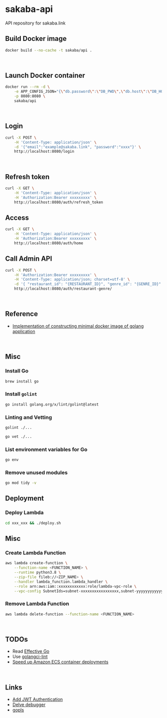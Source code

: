 # sakaba-api
API repository for sakaba.link

## Build Docker image
```sh
docker build --no-cache -t sakaba/api .
```

&nbsp;

## Launch Docker container
```sh
docker run --rm -d \
    -e APP_CONFIG_JSON="{\"db.password\":\"DB_PWD\",\"db.host\":\"DB_HOST\",\"db.name\":\"DB_NAME\",\"db.user\":\"DB_USER\"}" \
    -p 8080:8080 \
    sakaba/api
```

&nbsp;

## Login
```sh
curl -X POST \
    -H 'Content-Type: application/json' \
    -d '{"email":"example@sakaba.link", "password":"xxxx"}' \
    http://localhost:8080/login
```

&nbsp;

## Refresh token
```sh
curl -X GET \
    -H 'Content-Type: application/json' \
    -H 'Authorization:Bearer xxxxxxxxx' \
    http://localhost:8080/auth/refresh_token
```

## Access
```sh
curl -X GET \
    -H 'Content-Type: application/json' \
    -H 'Authorization:Bearer xxxxxxxxx' \
    http://localhost:8080/auth/home
```

## Call Admin API
```sh
curl -X POST \
    -H 'Authorization:Bearer xxxxxxxxx' \
    -H 'Content-Type: application/json; charset=utf-8' \
    -d '{ "restaurant_id": "{RESTAURANT_ID}", "genre_id": "{GENRE_ID}" }' \
    http://localhost:8080/auth/restaurant-genre/
```

&nbsp;

## Reference
- [Implementation of constructing minimal docker image of golang application](https://developpaper.com/implementation-of-constructing-minimal-docker-image-of-golang-application/)

&nbsp;

## Misc
### Install Go
```sh
brew install go
```

### Install `golint`
```sh
go install golang.org/x/lint/golint@latest
```

### Linting and Vetting
```sh
golint ./...
```

```sh
go vet ./...
```

### List environment variables for Go
```sh
go env
```

### Remove unused modules
```sh
go mod tidy -v
```

## Deployment
### Deploy Lambda
```bash
cd xxx_xxx && ./deploy.sh
```

## Misc
### Create Lambda Function
```bash
aws lambda create-function \
    --function-name <FUNCTION_NAME> \
    --runtime python3.8 \
    --zip-file fileb://<ZIP_NAME> \
    --handler lambda_function.lambda_handler \
    --role arn:aws:iam::xxxxxxxxxxxx:role/lambda-vpc-role \
    --vpc-config SubnetIds=subnet-xxxxxxxxxxxxxxxxx,subnet-yyyyyyyyyyyyyyyyy,SecurityGroupIds=sg-xxxxxxxxxxxxxxxxx
```
### Remove Lambda Function
```bash
aws lambda delete-function --function-name <FUNCTION_NAME>
```

&nbsp;

## TODOs
- Read [Effective Go](https://go.dev/doc/effective_go)
- Use [golangci-lint](https://oreil.ly/O15u-)
- [Speed up Amazon ECS container deployments](https://nathanpeck.com/speeding-up-amazon-ecs-container-deployments/)

&nbsp;

## Links
- [Add JWT Authentication](https://github.com/appleboy/gin-jwt)
- [Delve debugger](https://oreil.ly/sosLu)
- [gopls](https://oreil.ly/TLapT)

